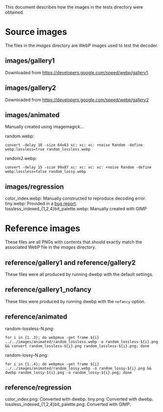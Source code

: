 This document describes how the images in the tests directory were obtained.

# Source images

The files in the _images_ directory are WebP images used to test the decoder.

## images/gallery1

Downloaded from https://developers.google.com/speed/webp/gallery1.

## images/gallery2

Downloaded from https://developers.google.com/speed/webp/gallery2

## images/animated

Manually created using imagemagick...

random.webp:
```
convert -delay 10 -size 64x63 xc: xc: xc: +noise Random -define webp:lossless=true random_lossless.webp
```

random2.webp:
```
convert -delay 15 -size 99x87 xc: xc: xc: xc: +noise Random -define webp:lossless=false random_lossy.webp
```

## images/regression

color_index.webp: Manually constructed to reproduce decoding error.
tiny.webp: Provided in a [bug report](https://github.com/image-rs/image-webp/issues/81).
lossless_indexed_{1,2,4}bit_palette.webp: Manually created with GIMP

# Reference images

These files are all PNGs with contents that should exactly match the associated WebP file in the _images_ directory.

## reference/gallery1 and reference/gallery2

These files were all produced by running dwebp with the default settings.

## reference/gallery1_nofancy

These files were produced by running dwebp with the `nofancy` option.

## reference/animated

random-lossless-N.png:

```
for i in {1..3}; do webpmux -get frame ${i} ../../images/animated/random_lossless.webp -o random_lossless-${i}.png && convert random_lossless-${i}.png random_lossless-${i}.png; done
```

random-lossy-N.png:

```
for i in {1..4}; do webpmux -get frame ${i} ../../images/animated/random_lossy.webp -o random_lossy-${i}.png && dwebp random_lossy-${i}.png -o random_lossy-${i}.png; done
```

## reference/regression

color_index.png: Converted with dwebp.
tiny.png: Converted with dwebp.
lossless_indexed_{1,2,4}bit_palette.png: Converted with GIMP.
